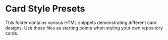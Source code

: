 # Card Style Presets

This folder contains various HTML snippets demonstrating different card designs. Use these files as starting points when styling your own repository cards.
